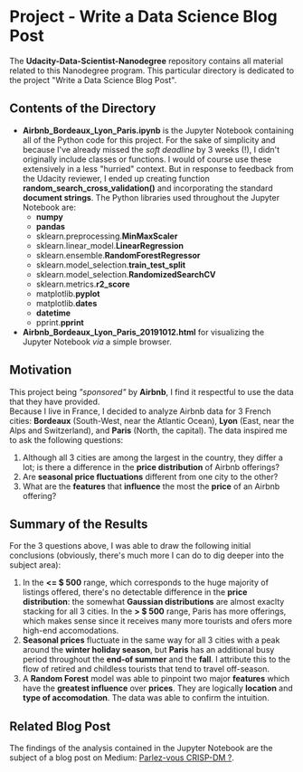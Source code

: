# Project - Write a Data Science Blog Post #
The **Udacity-Data-Scientist-Nanodegree** repository contains all material related to this Nanodegree program. This particular directory is dedicated to the project "Write a Data Science Blog Post".

## Contents of the Directory ##
 - **Airbnb_Bordeaux_Lyon_Paris.ipynb** is the Jupyter Notebook containing all of the Python code for this project. For the sake of simplicity and because I've already missed the *soft deadline* by 3 weeks (!), I didn't originally include classes or functions. I would of course use these extensively in a less "hurried" context. But in response to feedback from the Udacity reviewer, I ended up creating function **random_search_cross_validation()** and incorporating the standard **document strings**.
 The Python libraries used throughout the Jupyter Notebook are:
   - **numpy**
   - **pandas**
   - sklearn.preprocessing.**MinMaxScaler**
   - sklearn.linear_model.**LinearRegression**
   - sklearn.ensemble.**RandomForestRegressor**
   - sklearn.model_selection.**train_test_split**
   - sklearn.model_selection.**RandomizedSearchCV**
   - sklearn.metrics.**r2_score**
   - matplotlib.**pyplot**
   - matplotlib.**dates**
   - **datetime**
   - pprint.**pprint**
 - **Airbnb_Bordeaux_Lyon_Paris_20191012.html** for visualizing the Jupyter Notebook *via* a simple browser.

## Motivation ##
This project being *"sponsored"* by **Airbnb**, I find it respectful to use the data that they have provided.  
Because I live in France, I decided to analyze Airbnb data for 3 French cities: **Bordeaux** (South-West, near the Atlantic Ocean), **Lyon** (East, near the Alps and Switzerland), and **Paris** (North, the capital). The data inspired me to ask the following questions:
1. Although all 3 cities are among the largest in the country, they differ a lot; is there a difference in the **price distribution** of Airbnb offerings?
2. Are **seasonal price fluctuations** different from one city to the other?
3. What are the **features** that **influence** the most the **price** of an Airbnb offering?

## Summary of the Results ##
For the 3 questions above, I was able to draw the following initial conclusions (obviously, there's much more I can do to dig deeper into the subject area):
1. In the **<= $ 500** range, which corresponds to the huge majority of listings offered, there's no detectable difference in the **price distribution**: the somewhat **Gaussian distributions** are almost exaclty stacking for all 3 cities. In the **> $ 500** range, Paris has more offerings, which makes sense since it receives many more tourists and ofers more high-end accomodations.
2. **Seasonal prices** fluctuate in the same way for all 3 cities with a peak around the **winter holiday season**, but **Paris** has an additional busy period throughout the **end-of summer** and the **fall**. I attribute this to the flow of retired and childless tourists that tend to travel off-season.
3. A **Random Forest** model was able to pinpoint two major **features** which have the **greatest influence** over **prices**. They are logically **location** and **type of accomodation**. The data was able to confirm the intuition.

## Related Blog Post ##
The findings of the analysis contained in the Jupyter Notebook are the subject of a blog post on Medium: [Parlez-vous CRISP-DM ?](https://medium.com/@gers32/parlez-vous-crisp-dm-ab3484fc1b02).
